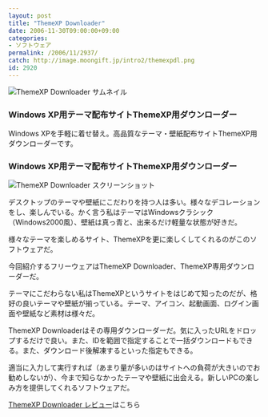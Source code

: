 ```yaml
---
layout: post
title: "ThemeXP Downloader"
date: 2006-11-30T09:00:00+09:00
categories:
- ソフトウェア
permalink: /2006/11/2937/
catch: http://image.moongift.jp/intro2/themexpdl.png
id: 2920
---
```

 ![ThemeXP Downloader サムネイル](http://image.moongift.jp/intro2/themexpdl.t.png "ThemeXP Downloader サムネイル")
  

### Windows XP用テーマ配布サイトThemeXP用ダウンローダー
  
Windows XPを手軽に着せ替え。高品質なテーマ・壁紙配布サイトThemeXP用ダウンローダーです。  
<!--more-->  

### Windows XP用テーマ配布サイトThemeXP用ダウンローダー
  

![ThemeXP Downloader スクリーンショット](http://image.moongift.jp/intro2/themexpdl.png "ThemeXP Downloader スクリーンショット")

  

デスクトップのテーマや壁紙にこだわりを持つ人は多い。様々なデコレーションをし、楽しんでいる。かく言う私はテーマはWindowsクラシック（Windows2000風）、壁紙は真っ青と、出来るだけ軽量な状態が好きだ。

  

様々なテーマを楽しめるサイト、ThemeXPを更に楽しくしてくれるのがこのソフトウェアだ。

  

今回紹介するフリーウェアはThemeXP Downloader、ThemeXP専用ダウンローダーだ。

  

テーマにこだわらない私はThemeXPというサイトをはじめて知ったのだが、格好の良いテーマや壁紙が揃っている。テーマ、アイコン、起動画面、ログイン画面や壁紙など素材は様々だ。

  

ThemeXP Downloaderはその専用ダウンローダーだ。気に入ったURLをドロップするだけで良い。また、IDを範囲で指定することで一括ダウンロードもできる。また、ダウンロード後解凍するといった指定もできる。

  

適当に入力して実行すれば（あまり量が多いのはサイトへの負荷が大きいのでお勧めしないが）、今まで知らなかったテーマや壁紙に出会える。新しいPCの楽しみ方を提供してくれるソフトウェアだ。

  

[ThemeXP Downloader レビュー](http://fw.moongift.jp/review/i-2938.html)はこちら

